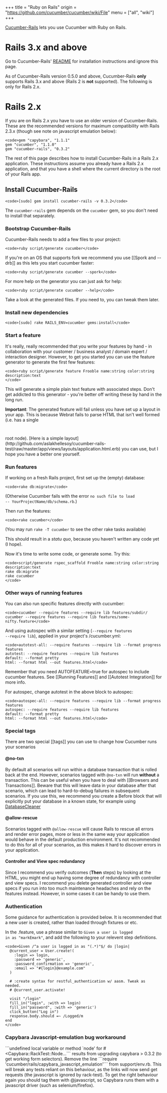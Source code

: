 +++
title = "Ruby on Rails"
origin = "https://github.com/cucumber/cucumber/wiki/File"
menu = ["all", "wiki"]
+++

[Cucumber-Rails](http://github.com/cucumber/cucumber-rails) lets you use Cucumber with Ruby on Rails.

Rails 3.x and above
===================

Go to Cucumber-Rails' [README](https://github.com/cucumber/cucumber-rails/blob/master/README.md) for installation instructions and ignore this page.

As of Cucumber-Rails version 0.5.0 and above, Cucumber-Rails **only** supports Rails 3.x and above (Rails 2 is **not** supported). The following is only for Rails 2.x.

Rails 2.x
=========

If you are on Rails 2.x you have to use an older version of Cucumber-Rails. These are the recommended versions for maximum compatibility with Rails 2.3.x (though see note on javascript emulation below):

    <code>gem "capybara", "1.1.1"
    gem "cucumber", "1.1.0"
    gem "cucumber-rails", "0.3.2"

</code>

The rest of this page describes how to install Cucumber-Rails in a Rails 2.x application. These instructions assume you already have a Rails 2.x application, and that you have a shell where the current directory is the root of your Rails app.

Install Cucumber-Rails
----------------------

    <code>[sudo] gem install cucumber-rails -v 0.3.2</code>

The <code>cucumber-rails</code> gem depends on the <code>cucumber</code> gem, so you don't need to install that separately.

### Bootstrap Cucumber-Rails

Cucumber-Rails needs to add a few files to your project:

    <code>ruby script/generate cucumber</code>

If you're on an OS that supports fork we recommend you use \[\[Spork and --drb\]\] as this lets you start cucumber faster:

    <code>ruby script/generate cucumber --spork</code>

For more help on the generator you can just ask for help:

    <code>ruby script/generate cucumber --help</code>

Take a look at the generated files. If you need to, you can tweak them later.

### Install new dependencies

    <code>[sudo] rake RAILS_ENV=cucumber gems:install</code>

### Start a feature

It's really, really recommended that you write your features by hand - in collaboration with your customer / business analyst / domain expert / interaction designer. However, to get you started you can use the feature generator to generate the first few features:

    <code>ruby script/generate feature Frooble name:string color:string description:text
    </code>

This will generate a simple plain text feature with associated steps. Don't get addicted to this
generator - you're better off writing these by hand in the long run.

**Important**: The generated feature will fail unless you have set up a layout in your app. This is because Webrat fails to parse HTML
that isn't well formed (i.e. has a single <code>

<html>
</code> root node). [Here is a simple layout](http://github.com/aslakhellesoy/cucumber-rails-test/raw/master/app/views/layouts/application.html.erb) you can use, but I hope you have a better one yourself.

### Run features

If working on a fresh Rails project, first set up the (empty) database:

    <code>rake db:migrate</code>

(Otherwise Cucumber fails with the error <code>no such file to load -- YourProjectName/db/schema.rb</code>.)

Then run the features:

    <code>rake cucumber</code>

(You may run <code>rake -T cucumber</code> to see the other rake tasks available)

This should result in a *statu quo*, because you haven't written any code yet (I hope).

Now it's time to write some code, or generate some. Try this:

    <code>script/generate rspec_scaffold Frooble name:string color:string description:text
    rake db:migrate
    rake cucumber
    </code>

### Other ways of running features

You can also run specific features directly with cucumber:

    <code>cucumber --require features --require lib features/subdir/
    cucumber --require features --require lib features/some-nifty.feature</code>

And using autospec with a similar setting (<code>--require features --require lib</code>), applied in your project's /cucumber.yml:

    <code>autotest-all: --require features --require lib --format progress features
    autotest: --require features --require lib features  
    default: --format pretty
    html: --format html --out features.html</code>

Remember that you need AUTOFEATURE=true for autospec to include cucumber features. See \[\[Running Features\]\] and \[\[Autotest Integration\]\] for more info.

For autospec, change autotest in the above block to autospec:

    <code>autospec-all: --require features --require lib --format progress features
    autospec: --require features --require lib features  
    default: --format pretty
    html: --format html --out features.html</code>

### Special tags

There are two special \[\[tags\]\] you can use to change how Cucumber runs your scenarios

#### @no-txn

By default all scenarios will run within a database transaction that is rolled back at the end. However, scenarios tagged with <code>@no-txn</code> will run **without** a transaction. This can be useful when you have to deal with \[\[Browsers and Transactions\]\]. Beware that this will leave data in your database after that scenario, which can lead to hard-to-debug failures in subsequent scenarios. If you use this, we recommend you create a Before block that will explicitly put your database in a known state, for example using [DatabaseCleaner](http://github.com/bmabey/database_cleaner)

#### @allow-rescue

Scenarios tagged with <code>@allow-rescue</code> will cause Rails to rescue all errors and render error pages, more or less in the same way your application would behave in the default production environment. It's not recommended to do this for all of your scenarios, as this makes it hard to discover errors in your application.

#### Controller and View spec redundancy

Since I recommend you verify outcomes (**Then** steps) by looking at the HTML, you might end up having some degree of redundancy with controller and view specs. I recommend you delete generated controller and view specs if you run into too much maintenance headaches and rely on the features instead. However, in some cases it can be handy to use them.

### Authentication

Some guidance for authentication is provided below. It is recommended that a new user is created, rather than loaded through fixtures or etc.

In the .feature, use a phrase similar to <code>Given a user is logged in as "markEmark"</code>, and add the following to your relevent step definitions.

    <code>Given /^a user is logged in as "(.*)"$/ do |login|
      @current_user = User.create!(
        :login => login,
        :password => 'generic',
        :password_confirmation => 'generic',
        :email => "#{login}@example.com"
      )

      # :create syntax for restful_authentication w/ aasm. Tweak as needed.
      # @current_user.activate! 

      visit "/login" 
      fill_in("login", :with => login) 
      fill_in("password", :with => 'generic') 
      click_button("Log in")
      response.body.should =~ /Logged/m  
    end
    </code>

### Capybara Javascript-emulation bug workaround

\`\`\`undefined local variable or method \`node' for \#&lt;Capybara::RackTest::Node...\`\`\` results from upgrading capybara &gt; 0.3.2 (to get working form selectors).
Remove the line \`\`\`require 'cucumber/rails/capybara\_javascript\_emulation'\`\`\` from support/env.rb. This will break any tests reliant on this behaviour, as the links will now send get requests (the javascript is ignored by rack-test). To get the right behaviour again you should tag them with @javascript, so Capybara runs them with a javascript driver (such as selenium/firefox).
